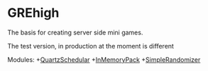# GREhigh

The basis for creating server side mini games.

The test version, in production at the moment is different

Modules:
+[QuartzSchedular](https://github.com/Xilosof/GREhigh.Infrasctructure.Scheduler.QuartzSchedular/)
+[InMemoryPack](https://github.com/Xilosof/GREhigh.Infrastructure.InMemoryPack/)
+[SimpleRandomizer](https://github.com/Xilosof/GREhigh.Infrasctructure.Randomizer.SimpleRandomizer)
